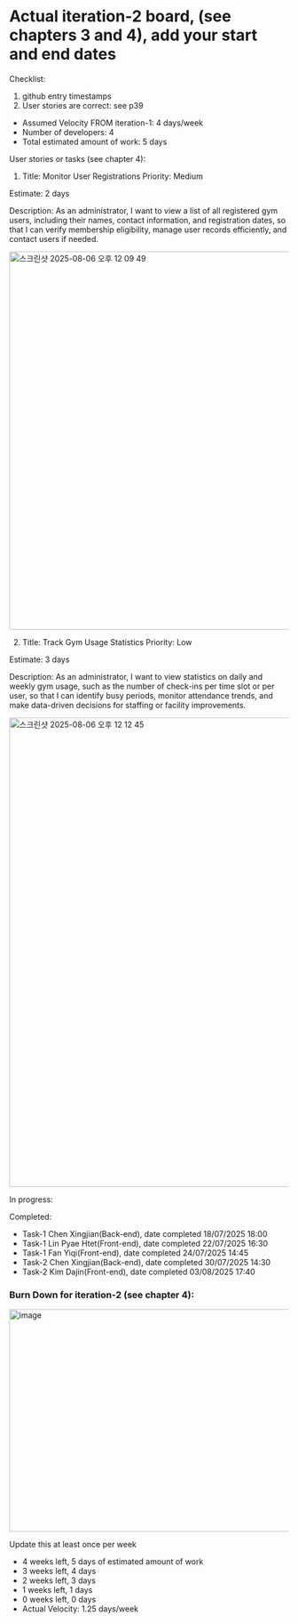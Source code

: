 # Actual iteration-2 board, (see chapters 3 and 4), add your start and end dates 

Checklist: 
1. github entry timestamps
2. User stories are correct: see p39

* Assumed Velocity FROM iteration-1: 4 days/week
* Number of developers: 4
* Total estimated amount of work: 5 days

User stories or tasks (see chapter 4):
1. Title: Monitor User Registrations
Priority: Medium

Estimate: 2 days

Description: As an administrator, I want to view a list of all registered gym users, including their names, contact information, and registration dates, so that I can verify membership eligibility, manage user records efficiently, and contact users if needed.

<img width="1423" height="680" alt="스크린샷 2025-08-06 오후 12 09 49" src="https://github.com/user-attachments/assets/6648636c-4316-4f7d-a00b-773707703e62" />


2. Title: Track Gym Usage Statistics
Priority: Low

Estimate: 3 days

Description: As an administrator, I want to view statistics on daily and weekly gym usage, such as the number of check-ins per time slot or per user, so that I can identify busy periods, monitor attendance trends, and make data-driven decisions for staffing or facility improvements.

<img width="1103" height="844" alt="스크린샷 2025-08-06 오후 12 12 45" src="https://github.com/user-attachments/assets/d0315b5e-1356-4f87-82e9-d4d940e63fce" />




In progress:

Completed:
* Task-1 Chen Xingjian(Back-end), date completed 18/07/2025 18:00
* Task-1 Lin Pyae Htet(Front-end), date completed 22/07/2025 16:30
* Task-1 Fan Yiqi(Front-end), date completed 24/07/2025 14:45
* Task-2 Chen Xingjian(Back-end), date completed 30/07/2025 14:30
* Task-2 Kim Dajin(Front-end), date completed 03/08/2025 17:40

### Burn Down for iteration-2 (see chapter 4):
<img width="800" height="400" alt="image" src="https://github.com/user-attachments/assets/714a8495-8aea-4445-8291-303fab7b2e62" />



Update this at least once per week
* 4 weeks left, 5 days of estimated amount of work
* 3 weeks left, 4 days
* 2 weeks left, 3 days
* 1 weeks left, 1 days
* 0 weeks left, 0 days
* Actual Velocity: 1.25 days/week
